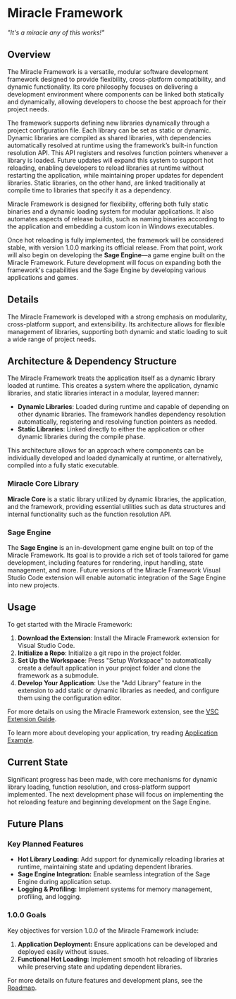 # Miracle Framework

*"It's a miracle any of this works!"*

## Overview

The Miracle Framework is a versatile, modular software development framework designed to provide flexibility, cross-platform compatibility, and dynamic functionality. Its core philosophy focuses on delivering a development environment where components can be linked both statically and dynamically, allowing developers to choose the best approach for their project needs.

The framework supports defining new libraries dynamically through a project configuration file. Each library can be set as static or dynamic. Dynamic libraries are compiled as shared libraries, with dependencies automatically resolved at runtime using the framework’s built-in function resolution API. This API registers and resolves function pointers whenever a library is loaded. Future updates will expand this system to support hot reloading, enabling developers to reload libraries at runtime without restarting the application, while maintaining proper updates for dependent libraries. Static libraries, on the other hand, are linked traditionally at compile time to libraries that specify it as a dependency.

Miracle Framework is designed for flexibility, offering both fully static binaries and a dynamic loading system for modular applications. It also automates aspects of release builds, such as naming binaries according to the application and embedding a custom icon in Windows executables.

Once hot reloading is fully implemented, the framework will be considered stable, with version 1.0.0 marking its official release. From that point, work will also begin on developing the **Sage Engine**—a game engine built on the Miracle Framework. Future development will focus on expanding both the framework's capabilities and the Sage Engine by developing various applications and games.

## Details

The Miracle Framework is developed with a strong emphasis on modularity, cross-platform support, and extensibility. Its architecture allows for flexible management of libraries, supporting both dynamic and static loading to suit a wide range of project needs.

## Architecture & Dependency Structure

The Miracle Framework treats the application itself as a dynamic library loaded at runtime. This creates a system where the application, dynamic libraries, and static libraries interact in a modular, layered manner:

- **Dynamic Libraries**: Loaded during runtime and capable of depending on other dynamic libraries. The framework handles dependency resolution automatically, registering and resolving function pointers as needed.
- **Static Libraries**: Linked directly to either the application or other dynamic libraries during the compile phase.

This architecture allows for an approach where components can be individually developed and loaded dynamically at runtime, or alternatively, compiled into a fully static executable.

### Miracle Core Library

**Miracle Core** is a static library utilized by dynamic libraries, the application, and the framework, providing essential utilities such as data structures and internal functionality such as the function resolution API.

### Sage Engine

The **Sage Engine** is an in-development game engine built on top of the Miracle Framework. Its goal is to provide a rich set of tools tailored for game development, including features for rendering, input handling, state management, and more. Future versions of the Miracle Framework Visual Studio Code extension will enable automatic integration of the Sage Engine into new projects.

## Usage

To get started with the Miracle Framework:

1. **Download the Extension**: Install the Miracle Framework extension for Visual Studio Code.
2. **Initialize a Repo**: Initialize a git repo in the project folder.
3. **Set Up the Workspace**: Press "Setup Workspace" to automatically create a default application in your project folder and clone the framework as a submodule.
4. **Develop Your Application**: Use the "Add Library" feature in the extension to add static or dynamic libraries as needed, and configure them using the configuration editor.

For more details on using the Miracle Framework extension, see the [VSC Extension Guide](doc/VSC%20Extension.md).

To learn more about developing your application, try reading [Application Example](doc/Application%20Example.md).

## Current State

Significant progress has been made, with core mechanisms for dynamic library loading, function resolution, and cross-platform support implemented. The next development phase will focus on implementing the hot reloading feature and beginning development on the Sage Engine.

## Future Plans

### Key Planned Features

- **Hot Library Loading:** Add support for dynamically reloading libraries at runtime, maintaining state and updating dependent libraries.
- **Sage Engine Integration:** Enable seamless integration of the Sage Engine during application setup.
- **Logging & Profiling:** Implement systems for memory management, profiling, and logging.

### 1.0.0 Goals

Key objectives for version 1.0.0 of the Miracle Framework include:

1. **Application Deployment:** Ensure applications can be developed and deployed easily without issues.
2. **Functional Hot Loading:** Implement smooth hot reloading of libraries while preserving state and updating dependent libraries.

For more details on future features and development plans, see the [Roadmap](Roadmap.md).
